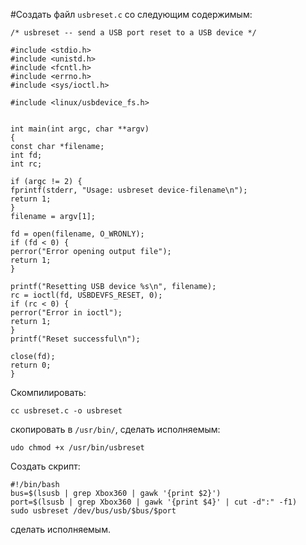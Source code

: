 #Создать файл `usbreset.c` со следующим содержимым:
```
/* usbreset -- send a USB port reset to a USB device */

#include <stdio.h>
#include <unistd.h>
#include <fcntl.h>
#include <errno.h>
#include <sys/ioctl.h>

#include <linux/usbdevice_fs.h>


int main(int argc, char **argv)
{
const char *filename;
int fd;
int rc;

if (argc != 2) {
fprintf(stderr, "Usage: usbreset device-filename\n");
return 1;
}
filename = argv[1];

fd = open(filename, O_WRONLY);
if (fd < 0) {
perror("Error opening output file");
return 1;
}

printf("Resetting USB device %s\n", filename);
rc = ioctl(fd, USBDEVFS_RESET, 0);
if (rc < 0) {
perror("Error in ioctl");
return 1;
}
printf("Reset successful\n");

close(fd);
return 0;
}
```
Скомпилировать:
```
cc usbreset.c -o usbreset
```
скопировать в `/usr/bin/`, сделать исполняемым:
```
udo chmod +x /usr/bin/usbreset
```
Создать скрипт:
```
#!/bin/bash
bus=$(lsusb | grep Xbox360 | gawk '{print $2}')
port=$(lsusb | grep Xbox360 | gawk '{print $4}' | cut -d":" -f1)
sudo usbreset /dev/bus/usb/$bus/$port
```
сделать исполняемым.
